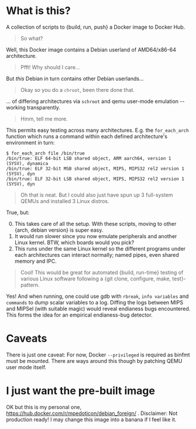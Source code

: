 # What is this?
A collection of scripts to {build, run, push} a Docker image to Docker Hub.

> So what?

Well, this Docker image contains a Debian userland of AMD64/x86-64 architecture.

> Pfft! Why should I care...

But _this_ Debian in turn contains other Debian userlands...

> Okay so you do a `chroot`, been there done that.

... of differing architectures via `schroot` and qemu user-mode emulation -- working transparently.

> Hmm, tell me more.

This permits easy testing across many architectures. E.g. the `for_each_arch` function which runs a command within each defined architecture's environment in turn:
```
$ for_each_arch file /bin/true
/bin/true: ELF 64-bit LSB shared object, ARM aarch64, version 1 (SYSV), dynamica
/bin/true: ELF 32-bit MSB shared object, MIPS, MIPS32 rel2 version 1 (SYSV), dyn
/bin/true: ELF 32-bit LSB shared object, MIPS, MIPS32 rel2 version 1 (SYSV), dyn
```

> Oh that is neat. But I could also just have spun up 3 full-system QEMUs and installed 3 Linux distros.

True, but:

   0. This takes care of all the setup. With these scripts, moving to other {arch, debian version} is super easy.
   1. It would run slower since you now emulate peripherals and another Linux kernel. BTW, which boards would you pick?
   2. This runs under the same Linux kernel so the different programs under each architectures can interact normally; named pipes, even shared memory and IPC. 

> Cool! This would be great for automated {build, run-time} testing of various Linux software following a {git clone, configure, make, test}-pattern.

Yes! And when running, one could use gdb with `rbreak`, `info variables` and `commands` to dump scalar variables to a log. Diffing the logs between MIPS and MIPSel (with suitable magic) would reveal endianess bugs encountered. This forms the idea for an empirical endianess-bug detector.


# Caveats

There is just one caveat: For now, Docker `--privileged` is required as binfmt must be mounted. There are ways around this though by patching QEMU user mode itself.


# I just want the pre-built image
OK but this is my personal one, https://hub.docker.com/r/mpedoticon/debian_foreign/ .
Disclaimer: Not production ready! I may change this image into a banana if I feel like it.

